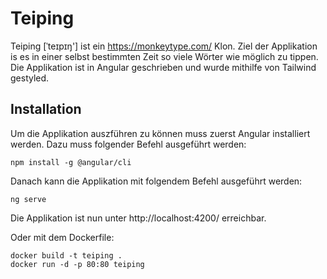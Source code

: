# Teiping

Teiping [ˈteɪpɪŋ'] ist ein https://monkeytype.com/ Klon. Ziel der Applikation is es in einer selbst bestimmten Zeit so viele Wörter wie möglich zu tippen. Die Applikation ist in Angular geschrieben und wurde mithilfe von Tailwind gestyled.

## Installation

Um die Applikation auszführen zu können muss zuerst Angular installiert werden. Dazu muss folgender Befehl ausgeführt werden:

```
npm install -g @angular/cli
```

Danach kann die Applikation mit folgendem Befehl ausgeführt werden:

```
ng serve
```

Die Applikation ist nun unter http://localhost:4200/ erreichbar.

Oder mit dem Dockerfile:

```
docker build -t teiping .
docker run -d -p 80:80 teiping
```
